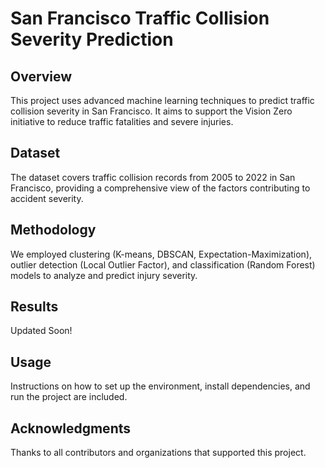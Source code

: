 # San Francisco Traffic Collision Severity Prediction

## Overview
This project uses advanced machine learning techniques to predict traffic collision severity in San Francisco. It aims to support the Vision Zero initiative to reduce traffic fatalities and severe injuries.

## Dataset
The dataset covers traffic collision records from 2005 to 2022 in San Francisco, providing a comprehensive view of the factors contributing to accident severity.

## Methodology
We employed clustering (K-means, DBSCAN, Expectation-Maximization), outlier detection (Local Outlier Factor), and classification (Random Forest) models to analyze and predict injury severity.

## Results
Updated Soon!
<!-- Our models provide insights into the key factors contributing to collision severity, aiding in strategic planning for safer roads. -->

## Usage
Instructions on how to set up the environment, install dependencies, and run the project are included.

## Acknowledgments
Thanks to all contributors and organizations that supported this project.


